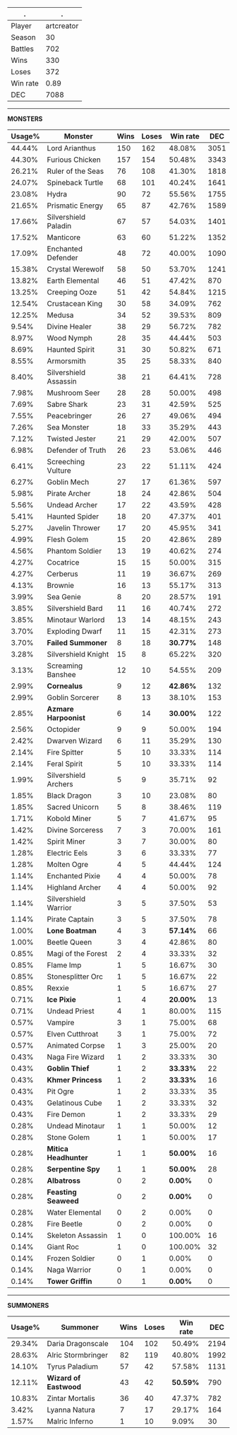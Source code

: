 .|.
|-|-
Player|artcreator
Season|30
Battles|702
Wins|330
Loses|372
Win rate|0.89
DEC|7088

---
**MONSTERS**

Usage%|Monster|Wins|Loses|Win rate|DEC|
-|-|-|-|-|-|
44.44%|Lord Arianthus|150|162|48.08%|3051|
44.30%|Furious Chicken|157|154|50.48%|3343|
26.21%|Ruler of the Seas|76|108|41.30%|1818|
24.07%|Spineback Turtle|68|101|40.24%|1641|
23.08%|Hydra|90|72|55.56%|1755|
21.65%|Prismatic Energy|65|87|42.76%|1589|
17.66%|Silvershield Paladin|67|57|54.03%|1401|
17.52%|Manticore|63|60|51.22%|1352|
17.09%|Enchanted Defender|48|72|40.00%|1090|
15.38%|Crystal Werewolf|58|50|53.70%|1241|
13.82%|Earth Elemental|46|51|47.42%|870|
13.25%|Creeping Ooze|51|42|54.84%|1215|
12.54%|Crustacean King|30|58|34.09%|762|
12.25%|Medusa|34|52|39.53%|809|
9.54%|Divine Healer|38|29|56.72%|782|
8.97%|Wood Nymph|28|35|44.44%|503|
8.69%|Haunted Spirit|31|30|50.82%|671|
8.55%|Armorsmith|35|25|58.33%|840|
8.40%|Silvershield Assassin|38|21|64.41%|728|
7.98%|Mushroom Seer|28|28|50.00%|498|
7.69%|Sabre Shark|23|31|42.59%|525|
7.55%|Peacebringer|26|27|49.06%|494|
7.26%|Sea Monster|18|33|35.29%|443|
7.12%|Twisted Jester|21|29|42.00%|507|
6.98%|Defender of Truth|26|23|53.06%|446|
6.41%|Screeching Vulture|23|22|51.11%|424|
6.27%|Goblin Mech|27|17|61.36%|597|
5.98%|Pirate Archer|18|24|42.86%|504|
5.56%|Undead Archer|17|22|43.59%|428|
5.41%|Haunted Spider|18|20|47.37%|401|
5.27%|Javelin Thrower|17|20|45.95%|341|
4.99%|Flesh Golem|15|20|42.86%|289|
4.56%|Phantom Soldier|13|19|40.62%|274|
4.27%|Cocatrice|15|15|50.00%|315|
4.27%|Cerberus|11|19|36.67%|269|
4.13%|Brownie|16|13|55.17%|313|
3.99%|Sea Genie|8|20|28.57%|191|
3.85%|Silvershield Bard|11|16|40.74%|272|
3.85%|Minotaur Warlord|13|14|48.15%|243|
3.70%|Exploding Dwarf|11|15|42.31%|273|
3.70%|**Failed Summoner**|8|18|**30.77%**|148|
3.28%|Silvershield Knight|15|8|65.22%|320|
3.13%|Screaming Banshee|12|10|54.55%|209|
2.99%|**Cornealus**|9|12|**42.86%**|132|
2.99%|Goblin Sorcerer|8|13|38.10%|153|
2.85%|**Azmare Harpoonist**|6|14|**30.00%**|122|
2.56%|Octopider|9|9|50.00%|194|
2.42%|Dwarven Wizard|6|11|35.29%|130|
2.14%|Fire Spitter|5|10|33.33%|114|
2.14%|Feral Spirit|5|10|33.33%|114|
1.99%|Silvershield Archers|5|9|35.71%|92|
1.85%|Black Dragon|3|10|23.08%|80|
1.85%|Sacred Unicorn|5|8|38.46%|119|
1.71%|Kobold Miner|5|7|41.67%|95|
1.42%|Divine Sorceress|7|3|70.00%|161|
1.42%|Spirit Miner|3|7|30.00%|80|
1.28%|Electric Eels|3|6|33.33%|77|
1.28%|Molten Ogre|4|5|44.44%|124|
1.14%|Enchanted Pixie|4|4|50.00%|78|
1.14%|Highland Archer|4|4|50.00%|92|
1.14%|Silvershield Warrior|3|5|37.50%|53|
1.14%|Pirate Captain|3|5|37.50%|78|
1.00%|**Lone Boatman**|4|3|**57.14%**|66|
1.00%|Beetle Queen|3|4|42.86%|80|
0.85%|Magi of the Forest|2|4|33.33%|32|
0.85%|Flame Imp|1|5|16.67%|30|
0.85%|Stonesplitter Orc|1|5|16.67%|22|
0.85%|Rexxie|1|5|16.67%|27|
0.71%|**Ice Pixie**|1|4|**20.00%**|13|
0.71%|Undead Priest|4|1|80.00%|115|
0.57%|Vampire|3|1|75.00%|68|
0.57%|Elven Cutthroat|3|1|75.00%|72|
0.57%|Animated Corpse|1|3|25.00%|20|
0.43%|Naga Fire Wizard|1|2|33.33%|30|
0.43%|**Goblin Thief**|1|2|**33.33%**|22|
0.43%|**Khmer Princess**|1|2|**33.33%**|16|
0.43%|Pit Ogre|1|2|33.33%|35|
0.43%|Gelatinous Cube|1|2|33.33%|32|
0.43%|Fire Demon|1|2|33.33%|29|
0.28%|Undead Minotaur|1|1|50.00%|12|
0.28%|Stone Golem|1|1|50.00%|17|
0.28%|**Mitica Headhunter**|1|1|**50.00%**|16|
0.28%|**Serpentine Spy**|1|1|**50.00%**|28|
0.28%|**Albatross**|0|2|**0.00%**|0|
0.28%|**Feasting Seaweed**|0|2|**0.00%**|0|
0.28%|Water Elemental|0|2|0.00%|0|
0.28%|Fire Beetle|0|2|0.00%|0|
0.14%|Skeleton Assassin|1|0|100.00%|16|
0.14%|Giant Roc|1|0|100.00%|32|
0.14%|Frozen Soldier|0|1|0.00%|0|
0.14%|Naga Warrior|0|1|0.00%|0|
0.14%|**Tower Griffin**|0|1|**0.00%**|0|

---
**SUMMONERS**

Usage%|Summoner|Wins|Loses|Win rate|DEC|
-|-|-|-|-|-|
29.34%|Daria Dragonscale|104|102|50.49%|2194|
28.63%|Alric Stormbringer|82|119|40.80%|1992|
14.10%|Tyrus Paladium|57|42|57.58%|1131|
12.11%|**Wizard of Eastwood**|43|42|**50.59%**|790|
10.83%|Zintar Mortalis|36|40|47.37%|782|
3.42%|Lyanna Natura|7|17|29.17%|164|
1.57%|Malric Inferno|1|10|9.09%|30|
